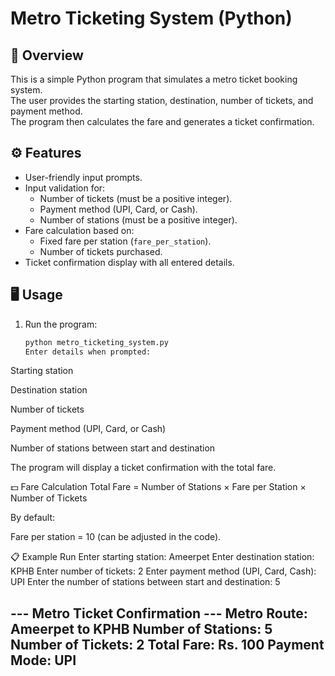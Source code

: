 # Metro Ticketing System (Python)

## 📌 Overview
This is a simple Python program that simulates a metro ticket booking system.  
The user provides the starting station, destination, number of tickets, and payment method.  
The program then calculates the fare and generates a ticket confirmation.

## ⚙️ Features
- User-friendly input prompts.
- Input validation for:
  - Number of tickets (must be a positive integer).
  - Payment method (UPI, Card, or Cash).
  - Number of stations (must be a positive integer).
- Fare calculation based on:
  - Fixed fare per station (`fare_per_station`).
  - Number of tickets purchased.
- Ticket confirmation display with all entered details.

## 🖥️ Usage
1. Run the program:
   ```bash
   python metro_ticketing_system.py
   Enter details when prompted:

Starting station

Destination station

Number of tickets

Payment method (UPI, Card, or Cash)

Number of stations between start and destination

The program will display a ticket confirmation with the total fare.

💵 Fare Calculation
Total Fare = Number of Stations × Fare per Station × Number of Tickets


By default:

Fare per station = 10 (can be adjusted in the code).

📋 Example Run
Enter starting station: Ameerpet
Enter destination station: KPHB
Enter number of tickets: 2
Enter payment method (UPI, Card, Cash): UPI
Enter the number of stations between start and destination: 5

--- Metro Ticket Confirmation ---
Metro Route: Ameerpet to KPHB
Number of Stations: 5
Number of Tickets: 2
Total Fare: Rs. 100
Payment Mode: UPI
-------------------------------
